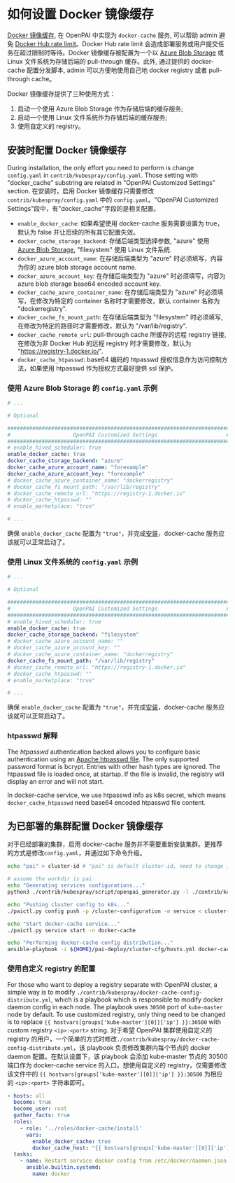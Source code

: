 # 如何设置 Docker 镜像缓存

[Docker 镜像缓存](https://docs.docker.com/registry/recipes/mirror/), 在 OpenPAI 中实现为 `docker-cache` 服务, 可以帮助 admin 避免 [Docker Hub rate limit](https://www.docker.com/increase-rate-limits)。Docker Hub rate limit 会造成部署服务或用户提交任务在超过限制时等待。Docker 镜像缓存被配置为一个以 [Azure Blob Storage](https://azure.microsoft.com/en-us/services/storage/blobs/) 或 Linux 文件系统为存储后端的 pull-through 缓存。此外, 通过提供的 docker-cache 配置分发脚本, admin 可以方便地使用自己地 docker registry 或者 pull-through cache。

Docker 镜像缓存提供了三种使用方式：
1. 启动一个使用 Azure Blob Storage 作为存储后端的缓存服务;
2. 启动一个使用 Linux 文件系统作为存储后端的缓存服务;
3. 使用自定义的 registry。

## 安装时配置 Docker 镜像缓存

During installation, the only effort you need to perform is change `config.yaml` in `contrib/kubespray/config.yaml`. Those setting with "docker_cache" substring are related in "OpenPAI Customized Settings" section. 
在安装时，启用 Docker 镜像缓存只需要修改 `contrib/kubespray/config.yaml` 中的 `config.yaml`。"OpenPAI Customized Settings"段中，有"docker_cache"字段的是相关配置。

* `enable_docker_cache`: 如果希望使用 docker-cache 服务需要设置为 true，默认为 false 并让后续的所有其它配置失效。
* `docker_cache_storage_backend`: 存储后端类型选择参数, "azure" 使用 [Azure Blob Storage](https://azure.microsoft.com/en-us/services/storage/blobs/), "filesystem" 使用 Linux 文件系统.
* `docker_azure_account_name`: 在存储后端类型为 "azure" 时必须填写，内容为你的 azure blob storage account name.
* `docker_azure_account_key`: 在存储后端类型为 "azure" 时必须填写，内容为 azure blob storage base64 encoded account key.
* `docker_cache_azure_container_name`: 在存储后端类型为 "azure" 时必须填写，在修改为特定的 container 名称时才需要修改，默认 container 名称为 "dockerregistry".
* `docker_cache_fs_mount_path`: 在存储后端类型为 "filesystem" 时必须填写, 在修改为特定的路径时才需要修改，默认为 "/var/lib/registry".
* `docker_cache_remote_url`: pull-through cache 所缓存的远程 registry 链接, 在修改为非 Docker Hub 的远程 registry 时才需要修改，默认为 "https://registry-1.docker.io/".
* `docker_cache_htpasswd`: base64 编码的 htpasswd 授权信息作为访问控制方法，如果使用 htpasswd 作为授权方式最好提供 ssl 保护。

### 使用 Azure Blob Storage 的 `config.yaml` 示例

``` yaml
# ...

# Optional

#######################################################################
#                    OpenPAI Customized Settings                      #
#######################################################################
# enable_hived_scheduler: true
enable_docker_cache: true
docker_cache_storage_backend: "azure"
docker_cache_azure_account_name: "forexample"
docker_cache_azure_account_key: "forexample"
# docker_cache_azure_container_name: "dockerregistry"
# docker_cache_fs_mount_path: "/var/lib/registry"
# docker_cache_remote_url: "https://registry-1.docker.io"
# docker_cache_htpasswd: "" 
# enable_marketplace: "true"

# ...

```

确保 `enable_docker_cache` 配置为 `"true"`，并完成[安装](./installation-guide.md)，docker-cache 服务应该就可以正常启动了。

### 使用 Linux 文件系统的 `config.yaml` 示例

``` yaml
# ...

# Optional

#######################################################################
#                    OpenPAI Customized Settings                      #
#######################################################################
# enable_hived_scheduler: true
enable_docker_cache: true
docker_cache_storage_backend: "filesystem"
# docker_cache_azure_account_name: ""
# docker_cache_azure_account_key: ""
# docker_cache_azure_container_name: "dockerregistry"
docker_cache_fs_mount_path: "/var/lib/registry"
# docker_cache_remote_url: "https://registry-1.docker.io"
# docker_cache_htpasswd: "" 
# enable_marketplace: "true"

# ...

```

确保 `enable_docker_cache` 配置为 `"true"`，并完成[安装](./installation-guide.md)，docker-cache 服务应该就可以正常启动了。

### htpasswd 解释

The *htpasswd* authentication backed allows you to configure basic authentication using an [Apache htpasswd file](https://httpd.apache.org/docs/2.4/programs/htpasswd.html).
The only supported password format is bcrypt. Entries with other hash types are ignored. The htpasswd file is loaded once, at startup. If the file is invalid, the registry will display an error and will not start. 

In docker-cache service, we use htpasswd info as k8s secret, which means `docker_cache_htpasswd` need base64 encoded htpasswd file content.

## 为已部署的集群配置 Docker 镜像缓存

对于已经部署的集群，启用 docker-cache 服务并不需要重新安装集群。更推荐的方式是修改`config.yaml`，并通过如下命令升级。

```bash
echo "pai" > cluster-id # "pai" is default cluster-id, need to change if you changed in deployment

# assume the workdir is pai
echo "Generating services configurations..."
python3 ./contrib/kubespray/script/openpai_generator.py -l ./contrib/kubespray/config/layout.yaml -c ./contrib/kubespray/config/config.yaml -o /cluster-configuration

echo "Pushing cluster config to k8s..." 
./paictl.py config push -p /cluster-configuration -m service < cluster-id

echo "Start docker-cache service..."
./paictl.py service start -n docker-cache

echo "Performing docker-cache config distribution..."
ansible-playbook -i ${HOME}/pai-deploy/cluster-cfg/hosts.yml docker-cache-config-distribute.yml || exit $?
```

### 使用自定义 registry 的配置

For those who want to deploy a registry separate with OpenPAI cluster, a simple way is to modify `./contrib/kubespray/docker-cache-config-distribute.yml`, which is a playbook which is responsible to modify docker daemon config in each node. The playbook uses `30500` port of `kube-master` node by default. To use customized registry, only thing need to be changed is to replace `{{ hostvars[groups['kube-master'][0]]['ip'] }}:30500` with custom registry `<ip>:<port>` string.
对于希望 OpenPAI 集群使用自定义的 registry 的用户，一个简单的方式时修改`./contrib/kubespray/docker-cache-config-distribute.yml`，该 playbook 负责修改集群内每个节点的 docker daemon 配置。在默认设置下，该 playbook 会添加 kube-master 节点的 30500 端口作为 docker-cache service 的入口。想使用自定义的 registry，仅需要修改该文件中的 `{{ hostvars[groups['kube-master'][0]]['ip'] }}:30500` 为相应的 `<ip>:<port>` 字符串即可。

```yaml
- hosts: all
  become: true
  become_user: root
  gather_facts: true
  roles:
    - role: '../roles/docker-cache/install'
      vars:
        enable_docker_cache: true
        docker_cache_host: "{{ hostvars[groups['kube-master'][0]]['ip'] }}:30500"
  tasks:
    - name: Restart service docker config from /etc/docker/daemon.json after update
      ansible.builtin.systemd:
        name: docker
```